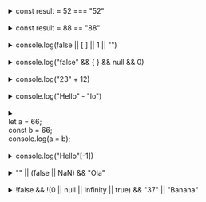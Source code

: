 <details>
  <summary>const result = 52 === "52"</summary>
  
  `result` is `false` because the `===` operator compares the value and the type of the operands.
</details>

<br/>

<details>
  <summary>const result = 88 == "88"</summary>
  
  `result` is `true` because the `==` operator compares the value but not the type of the operands.
</details>

<br/>

<details>
  <summary>console.log(false || [ ] || 1 || "")</summary>
  
  This will log `1` because the `||` operator returns the first truthy value it finds.
</details>

<br/>

<details>
  <summary>console.log("false" && { } && null && 0)</summary>
  
  This will log `null` because the `&&` operator returns the first falsy value it finds.
</details>

<br/>

<details>
  <summary>console.log("23" + 12)</summary>
  
  This will log `2312` because the `+` operator will coerce numbers to strings if any of the operands is a string.
</details>

<br/>

<details>
  <summary>console.log("Hello" - "lo")</summary>
  
  This will log `NaN` because the `-` operator can only be used with numbers.
</details>

<br/>

<details>
  <summary><br/>
  let a = 66;<br/>
  const b = 66;<br/>
  console.log(a = b);<br/>
  </summary>
  
  This will log `66` because the `=` operator assigns the value of `b` to `a` and then returns the value of `a`.
</details>

<br/>

<details>
  <summary>console.log("Hello"[-1])</summary>
  
  This will log `undefined` because the index `-1` is not a valid index for the string `"Hello"`. Since the index of the first character is `0`.
</details>

<br/>

<details>
  <summary>"" || (false || NaN) && "Ola"</summary>
  
  This will return `"Ola"`. Because `(false || NaN)` will return `NaN`, then `"" || NaN` will return `NaN`, and finally `NaN && "Ola"` will return `NaN`.
</details>

<br/>

<details>
  <summary>!false && !(0 || null || Infinity || true) && "37" || "Banana"</summary>
  
 This will return `"Banana"`. Because `(0 || null || Infinity || true)` will return `Infinity`, then `!false && !Infinity && "37"` will return `!Infinity` which is `false`,
 and finally `false || "Banana"` will return `"Banana"`.
</details>
